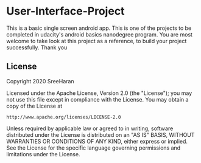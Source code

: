 # User-Interface-Project
This is a basic single screen android app. This is one of the projects to be completed in udacity's android basics nanodegree program.
You are most welcome to take look at this project as a reference, to build your project successfully. Thank you
## License
Copyright 2020  SreeHaran

Licensed under the Apache License, Version 2.0 (the "License");
you may not use this file except in compliance with the License.
You may obtain a copy of the License at

    http://www.apache.org/licenses/LICENSE-2.0

Unless required by applicable law or agreed to in writing, software
distributed under the License is distributed on an "AS IS" BASIS,
WITHOUT WARRANTIES OR CONDITIONS OF ANY KIND, either express or implied.
See the License for the specific language governing permissions and
limitations under the License.
